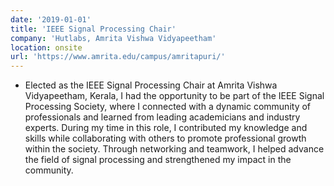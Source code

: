 ```yaml
---
date: '2019-01-01'
title: 'IEEE Signal Processing Chair'
company: 'Hutlabs, Amrita Vishwa Vidyapeetham'
location: onsite
url: 'https://www.amrita.edu/campus/amritapuri/'
---
```


- Elected as the IEEE Signal Processing Chair at Amrita Vishwa Vidyapeetham, Kerala, I had the opportunity to be part of the IEEE Signal Processing Society, where I connected with a dynamic community of professionals and learned from leading academicians and industry experts. During my time in this role, I contributed my knowledge and skills while collaborating with others to promote professional growth within the society. Through networking and teamwork, I helped advance the field of signal processing and strengthened my impact in the community.
